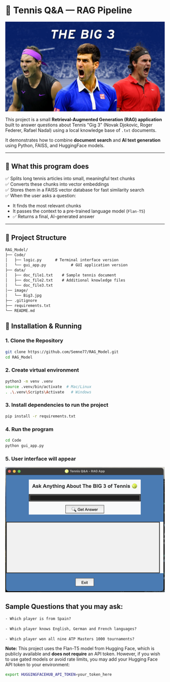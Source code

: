 # 🎾 Tennis Q&A — RAG Pipeline


![Tennis Banner](image/Big3.jpg)

This project is a small **Retrieval-Augmented Generation (RAG) application** built to answer questions about Tennis "Gig 3" (Novak Djokovic, Roger Federer, Rafael Nadal) using a local knowledge base of `.txt` documents.

It demonstrates how to combine **document search** and **AI text generation** using Python, FAISS, and HuggingFace models.

---

## 🚀 What this program does

✅ Splits long tennis articles into small, meaningful text chunks  
✅ Converts these chunks into vector embeddings  
✅ Stores them in a FAISS vector database for fast similarity search  
✅ When the user asks a question:
- It finds the most relevant chunks
- It passes the context to a pre-trained language model (`Flan-T5`)  
- ✅ Returns a final, AI-generated answer

---

## 📂 Project Structure
```text
RAG_Model/
├── Code/
│   ├── logic.py      # Terminal interface version
│   └── gui_app.py           # GUI application version
├── data/
│   ├── doc_file1.txt    # Sample tennis document
│   ├── doc_file2.txt    # Additional knowledge files
│   └── doc_file3.txt
│── image/
│   └── Big3.jpg
├── .gitignore
├── requirements.txt
└── README.md
```

## 🔧 Installation & Running

### 1. Clone the Repository

```bash
git clone https://github.com/Semne77/RAG_Model.git
cd RAG_Model
```
### 2. Create virtual environment

```bash
python3 -m venv .venv
source .venv/bin/activate  # Mac/Linux
. .\.venv\Scripts\Activate   # Windows
```

### 3. Install dependencies to run the project
```bash
pip install -r requirements.txt
```


### 4. Run the program
```bash
cd Code
python gui_app.py
```

### 5. User interface will appear

![Tennis Banner](image/UserInterface.png)


## Sample Questions that you may ask:

```text
- Which player is from Spain?

- Which player knows English, German and French languages?

- Which player won all nine ATP Masters 1000 tournaments?
```

**Note:** This project uses the Flan-T5 model from Hugging Face, which is publicly available and **does not require** an API token.
However, if you wish to use gated models or avoid rate limits, you may add your Hugging Face API token to your environment:

   ```bash
   export HUGGINGFACEHUB_API_TOKEN=your_token_here